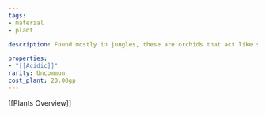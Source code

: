 ```yaml
---
tags:
- material
- plant

description: Found mostly in jungles, these are orchids that act like semi-sentient venus fly traps. These small, beautiful flowers often eat small animals and can leave deep bite marks. Periodically they will shed petals lined with sharp teeth.

properties:
- "[[Acidic]]"
rarity: Uncommon
cost_plant: 20.00gp
---
```

[[Plants Overview]]